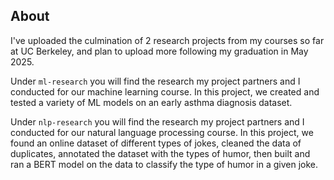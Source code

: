 ## About

I've uploaded the culmination of 2 research projects from my courses so far at UC Berkeley, and plan to upload more following my graduation in May 2025.

Under `ml-research` you will find the research my project partners and I conducted for our machine learning course. In this project, we created and tested a variety of ML models on an early asthma diagnosis dataset.

Under `nlp-research` you will find the research my project partners and I conducted for our natural language processing course. In this project, we found an online dataset of different types of jokes, cleaned the data of duplicates, annotated the dataset with the types of humor, then built and ran a BERT model on the data to classify the type of humor in a given joke.
